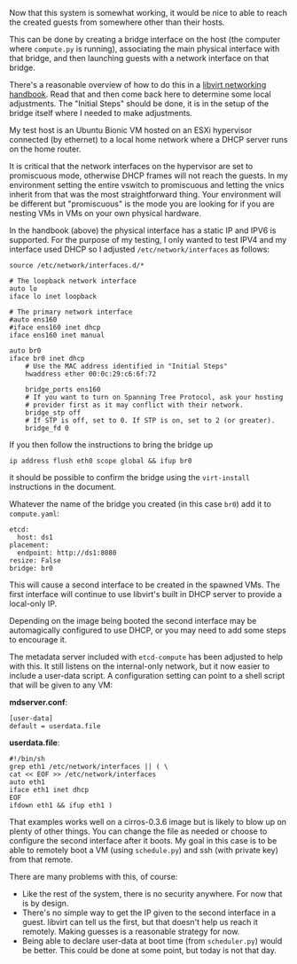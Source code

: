 
Now that this system is somewhat working, it would be nice to able
to reach the created guests from somewhere other than their hosts.

This can be done by creating a bridge interface on the host (the
computer where `compute.py` is running), associating the main physical
interface with that bridge, and then launching guests with a network
interface on that bridge.

There's a reasonable overview of how to do this in a [libvirt
networking
handbook](https://jamielinux.com/docs/libvirt-networking-handbook/bridged-network.html).
Read that and then come back here to determine some local
adjustments. The "Initial Steps" should be done, it is in the setup of
the bridge itself where I needed to make adjustments.

My test host is an Ubuntu Bionic VM hosted on an ESXi hypervisor
connected (by ethernet) to a local home network where a DHCP server 
runs on the home router.

It is critical that the network interfaces on the hypervisor are set
to promiscuous mode, otherwise DHCP frames will not reach the
guests. In my environment setting the entire vswitch to promiscuous
and letting the vnics inherit from that was the most straightforward
thing. Your environment will be different but "promiscuous" is the
mode you are looking for if you are nesting VMs in VMs on your own
physical hardware.

In the handbook (above) the physical interface has a static IP and
IPV6 is supported. For the purpose of my testing, I only wanted to
test IPV4 and my interface used DHCP so I adjusted
`/etc/network/interfaces` as follows:


```
source /etc/network/interfaces.d/*

# The loopback network interface
auto lo
iface lo inet loopback

# The primary network interface
#auto ens160
#iface ens160 inet dhcp
iface ens160 inet manual

auto br0
iface br0 inet dhcp
    # Use the MAC address identified in "Initial Steps"
    hwaddress ether 00:0c:29:c6:6f:72

    bridge_ports ens160
    # If you want to turn on Spanning Tree Protocol, ask your hosting
    # provider first as it may conflict with their network.
    bridge_stp off
    # If STP is off, set to 0. If STP is on, set to 2 (or greater).
    bridge_fd 0
```

If you then follow the instructions to bring the bridge up

```
ip address flush eth0 scope global && ifup br0
```

it should be possible to confirm the bridge using the `virt-install`
instructions in the document.

Whatever the name of the bridge you created (in this case `br0`) add
it to `compute.yaml`:

```
etcd:
  host: ds1
placement:
  endpoint: http://ds1:8080
resize: False
bridge: br0
```

This will cause a second interface to be created in the spawned VMs.
The first interface will continue to use libvirt's built in DHCP server to
provide a local-only IP.

Depending on the image being booted the second interface may be
automagically configured to use DHCP, or you may need to add some
steps to encourage it.

The metadata server included with `etcd-compute` has been adjusted
to help with this. It still listens on the internal-only network,
but it now easier to include a user-data script. A configuration
setting can point to a shell script that will be given to any VM:

**mdserver.conf**:

```
[user-data]
default = userdata.file
```

**userdata.file**:

```
#!/bin/sh
grep eth1 /etc/network/interfaces || ( \
cat << EOF >> /etc/network/interfaces
auto eth1
iface eth1 inet dhcp
EOF
ifdown eth1 && ifup eth1 )
```

That examples works well on a cirros-0.3.6 image but is likely to
blow up on plenty of other things. You can change the file as needed
or choose to configure the second interface after it boots. My goal
in this case is to be able to remotely boot a VM (using
`schedule.py`) and ssh (with private key) from that remote.

There are many problems with this, of course:

* Like the rest of the system, there is no security anywhere. For
  now that is by design.
* There's no simple way to get the IP given to the second interface
  in a guest. libvirt can tell us the first, but that doesn't help
  us reach it remotely. Making guesses is a reasonable strategy for
  now.
* Being able to declare user-data at boot time (from `scheduler.py`)
  would be better. This could be done at some point, but today
  is not that day.
